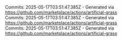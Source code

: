 Commits: 2025-05-17T03:51:47.385Z - Generated via https://github.com/marketplace/actions/artificial-grass
<br>
Commits: 2025-05-17T03:51:47.385Z - Generated via https://github.com/marketplace/actions/artificial-grass
<br>
Commits: 2025-05-17T03:51:47.385Z - Generated via https://github.com/marketplace/actions/artificial-grass
<br>
